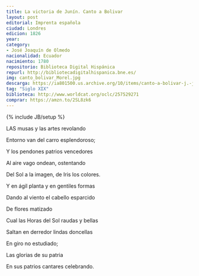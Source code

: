 ```yaml
---
title: La victoria de Junín. Canto a Bolivar
layout: post
editorial: Imprenta española
ciudad: Londres
edicion: 1826
year: 
category:
- José Joaquín de Olmedo
nacionalidad: Ecuador
nacimiento: 1780
repositorio: Biblioteca Digital Hispánica
repurl: http://bibliotecadigitalhispanica.bne.es/
img: canto_bolivar_Morel.jpg
descarga: https://ia801500.us.archive.org/10/items/canto-a-bolivar-j.-j.-olmedo/Canto%20a%20Bolivar%20-%20J.%20J.%20Olmedo.pdf
tag: "Siglo XIX"
biblioteca: http://www.worldcat.org/oclc/257529271
comprar: https://amzn.to/2SL8zk6
---
```

{% include JB/setup %}

LAS musas y las artes revolando

Entorno van del carro esplendoroso;

Y los pendones patrios vencedores

Al aire vago ondean, ostentando

Del Sol a la imagen, de Iris los colores.

Y en ágil planta y en gentiles formas

Dando al viento el cabello esparcido

De flores matizado

Cual las Horas del Sol raudas y bellas

Saltan en derredor lindas doncellas

En giro no estudiado;

Las glorias de su patria

En sus patrios cantares celebrando.
